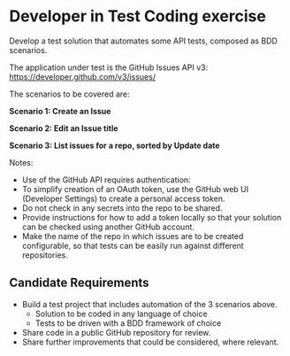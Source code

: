 # Developer in Test Coding exercise

Develop a test solution that automates some API tests, composed as BDD scenarios.

The application under test is the GitHub Issues API v3: https://developer.github.com/v3/issues/

The scenarios to be covered are:

**Scenario 1: Create an Issue**

**Scenario 2: Edit an Issue title**

**Scenario 3: List issues for a repo, sorted by Update date**

Notes:
- Use of the GitHub API requires authentication:
- To simplify creation of an OAuth token, use the GitHub web UI (Developer Settings) to create a personal access token.
- Do not check in any secrets into the repo to be shared.
- Provide instructions for how to add a token locally so that your solution can be checked using another GitHub account.
- Make the name of the repo in which issues are to be created configurable, so that tests can be easily run against different repositories.

## Candidate Requirements

- Build a test project that includes automation of the 3 scenarios above.
  - Solution to be coded in any language of choice
  - Tests to be driven with a BDD framework of choice
- Share code in a public GitHub repository for review.
- Share further improvements that could be considered, where relevant.

